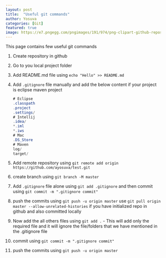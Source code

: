 ```yaml
---
layout: post
title:  "Useful git commands"
author: Yosuva
categories: [Git]
featured: true
image: https://e7.pngegg.com/pngimages/191/974/png-clipart-github-repository-git-project-commit-github-angle-logo-thumbnail.png
---
```

This page contains few useful git commands

1. Create repository in github
2. Go to you local project folder
3. Add README.md file using ```echo "Hello" >> README.md```
4. Add ```.gitignore``` file manually and add the below content if your project is eclipse maven project

   ```c#
   # Eclipse
   .classpath
   .project
   .settings/
   # Intellij
   .idea/
   *.iml
   *.iws
   # Mac
   .DS_Store
   # Maven
   log/
   target/
   ```

5. Add remote repository using ```git remote add origin https://github.com/ayosuva/test.git```
6. create branch using ```git branch -M master```
6. Add ```.gitignore``` file alone using ```git add .gitignore``` and then commit using ```git commit -m ".gitignore commit"```
7. push the commits using ```git push -u origin master``` 
   use ```git pull origin master --allow-unrelated-histories``` if you have initialized repo in github and also committed locally
8. Now add the all others files using ```git add .``` - This will add only the required file and it will ignore the file/folders that we have mentioned in the .gitignore file
9. commit using ```git commit -m ".gitignore commit"```
10. push the commits using ```git push -u origin master``` 

